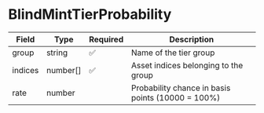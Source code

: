 # BlindMintTierProbability

| Field   | Type      | Required | Description                                       |
| ------- | --------- | -------- | ------------------------------------------------- |
| group   | string    | ✅        | Name of the tier group                            |
| indices | number\[] | ✅        | Asset indices belonging to the group              |
| rate    | number    |          | Probability chance in basis points (10000 = 100%) |
